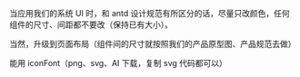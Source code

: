 当应用我们的系统 UI 时，和 antd 设计规范有所区分的话，尽量只改颜色，任何组件的尺寸、间距都不要改（保持已有大小）。

当然，升级到页面布局（组件间的尺寸就按照我们的产品原型图、产品规范去做）

能用 iconFont（png、svg、AI 下载，复制 svg 代码都可以）
